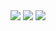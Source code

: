 <div Align = "Center" Border = 20px>
<img src="https://github-readme-stats.vercel.app/api?username=LecoSchmittElias&show_icons=true&theme=tokyonight"/>
<img src="https://github-readme-streak-stats.herokuapp.com/?user=LecoSchmittElias&theme=tokyonight"/>
<img src="https://github-readme-stats-eight-theta.vercel.app/api/top-langs/?username=LecoSchmittElias&layout=compact&langs_count=8&theme=tokyonight&include_all_commits=true&count_private=true"/> 
  </div>
